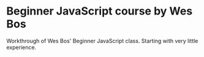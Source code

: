 # Beginner JavaScript course by Wes Bos

Workthrough of Wes Bos' Beginner JavaScript class.
Starting with very little experience.

